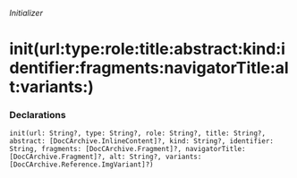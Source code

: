 *Initializer*

# init(url:type:role:title:abstract:kind:identifier:fragments:navigatorTitle:alt:variants:)

### Declarations

```
init(url: String?, type: String?, role: String?, title: String?, abstract: [DocCArchive.InlineContent]?, kind: String?, identifier: String, fragments: [DocCArchive.Fragment]?, navigatorTitle: [DocCArchive.Fragment]?, alt: String?, variants: [DocCArchive.Reference.ImgVariant]?)
```

